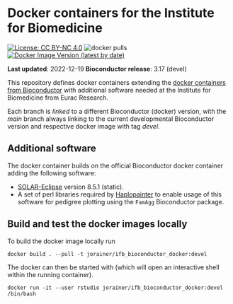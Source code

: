 # Docker containers for the Institute for Biomedicine

[![License: CC BY-NC 4.0](https://img.shields.io/badge/License-CC%20BY--NC%204.0-lightgrey.svg)](https://creativecommons.org/licenses/by-nc/4.0/)
![docker pulls](https://img.shields.io/docker/pulls/jorainer/ifb_bioconductor_docker)
[![Docker Image Version (latest by date)](https://img.shields.io/docker/v/jorainer/ifb_bioconductor_docker?label=docker%20image)](https://hub.docker.com/repository/docker/jorainer/ifb_bioconductor_docker)

**Last updated**: 2022-12-19
**Bioconductor release**: 3.17 (devel)

This repository defines docker containers extending the [docker containers from
Bioconductor](https://github.com/Bioconductor/bioconductor_docker) with
additional software needed at the Institute for Biomedicine from Eurac Research.

Each branch is *linked* to a different Bioconductor (docker) version, with the
*main* branch always linking to the current developmental Bioconductor version
and respective docker image with tag *devel*.


## Additional software

The docker container builds on the official Bioconductor docker container adding
the following software:

- [SOLAR-Eclipse](http://solar-eclipse-genetics.org/downloads.html) version
  8.5.1 (static).
- A set of perl libraries required by
  [Haplopainter](http://haplopainter.sourceforge.net/) to enable usage of this
  software for pedigree plotting using the `FamAgg` Bioconductor package.


## Build and test the docker images locally

To build the docker image locally run

```
docker build . --pull -t jorainer/ifb_bioconductor_docker:devel
```

The docker can then be started with (which will open an interactive shell 
within the running container).

```
docker run -it --user rstudio jorainer/ifb_bioconductor_docker:devel /bin/bash
```

